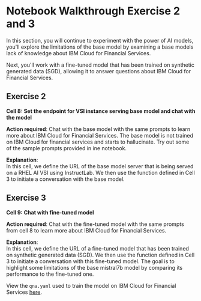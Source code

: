 # Notebook Walkthrough Exercise 2 and 3

In this section, you will continue to experiment with the power of AI models, you'll explore the limitations of the base model by examining a base models lack of knowledge about IBM Cloud for Financial Services. 

Next, you'll work with a fine-tuned model that has been trained on synthetic generated data (SGD), allowing it to answer questions about IBM Cloud for Financial Services.

## Exercise 2

**Cell 8: Set the endpoint for VSI instance serving base model and chat with the model**

**Action required**: Chat with the base model with the same prompts to learn more about IBM Cloud for Financial Services. The base model is not trained on IBM Cloud for financial services and starts to hallucinate. Try out some of the sample prompts provided in ine notebook.

**Explanation**: <br>
In this cell, we define the URL of the base model server that is being served on a RHEL AI VSI using 
InstructLab. We then use the function defined in Cell 3 to initiate a conversation with the base model.

## Exercise 3

**Cell 9: Chat with fine-tuned model**

**Action required**: Chat with the fine-tuned model with the same prompts from cell 8 to learn more about IBM Cloud for Financial Services.

**Explanation**: <br>
In this cell, we define the URL of a fine-tuned model that has been trained on synthetic generated data 
(SGD). We then use the function defined in Cell 3 to initiate a conversation with this fine-tuned model. The 
goal is to highlight some limitations of the base mistral7b model by comparing its performance to the 
fine-tuned one.

View the `qna.yaml` used to train the model on IBM Cloud for Financial Services [here](https://github.com/IBM/industry-solns-tech2025-ai-lab/blob/main/taxonomy/knowledge/technology/fscloud/qna.yaml).
